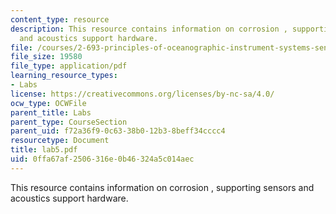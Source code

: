```yaml
---
content_type: resource
description: This resource contains information on corrosion , supporting sensors
  and acoustics support hardware.
file: /courses/2-693-principles-of-oceanographic-instrument-systems-sensors-and-measurements-13-998-spring-2004/0ffa67af2506316e0b46324a5c014aec_lab5.pdf
file_size: 19580
file_type: application/pdf
learning_resource_types:
- Labs
license: https://creativecommons.org/licenses/by-nc-sa/4.0/
ocw_type: OCWFile
parent_title: Labs
parent_type: CourseSection
parent_uid: f72a36f9-0c63-38b0-12b3-8beff34cccc4
resourcetype: Document
title: lab5.pdf
uid: 0ffa67af-2506-316e-0b46-324a5c014aec
---
```

This resource contains information on corrosion , supporting sensors and acoustics support hardware.